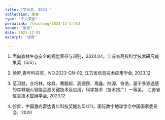 ```yaml
---
title: "学会奖, 2023-"
collection: 荣誉
type: "个人荣誉"
permalink: /teaching/2023-12-1-JSJ
venue: "学会"
date: 2023-12-01
excerpt: '徐昇'

---
```

1. 面向森林生态安全的视觉表征与识别，2024.04，江苏省高校科学技术研究成果奖（5/5），

1. 徐昇,青年科技奖，NO.2023-QN-02, 江苏省信息技术应用学会, 2023.12

1. 范习健，业巧林，徐昇、曹毅超、高德民、周鑫、陆源、符浩，基于多源遥感的森林烟火智能监测关键技术及应用，科学技术（技术推广）一等奖， 江苏省信息技术应用学会, 2023.12

1. 徐昇，中国激光雷达青年科技奖提名(5/21)，国际数字地球学会中国国家委员会，2020
